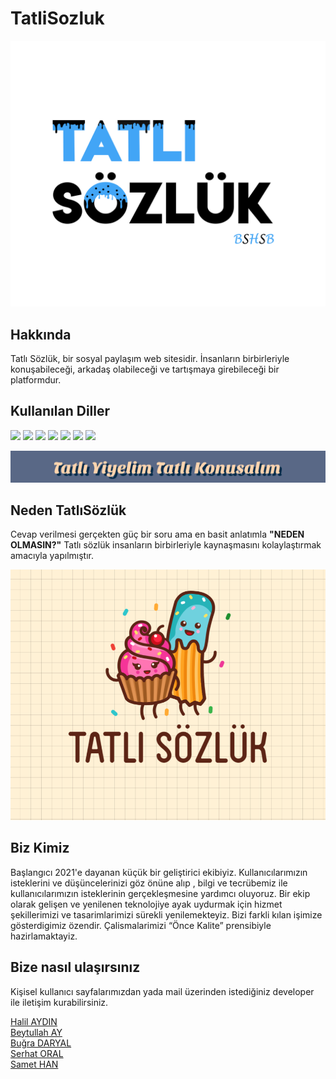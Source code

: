 # TatliSozluk

<img src="https://github.com/TatliSozluk/TatliSozluk/blob/master/İmages/İmages1.jpg">

## Hakkında  
Tatlı Sözlük, bir sosyal paylaşım web sitesidir. İnsanların birbirleriyle konuşabileceği, arkadaş olabileceği ve tartışmaya girebileceği bir platformdur.

## Kullanılan Diller
<img src="https://img.shields.io/badge/-ASP.NET-brightgreen">  <img src="https://img.shields.io/badge/-backend-green"> <img src="https://img.shields.io/badge/-SQL%20Server-yellowgreen"> <img src="https://img.shields.io/badge/-html-yellow"> <img src="https://img.shields.io/badge/-css-orange"> <img src="https://img.shields.io/badge/-boostrap-red"> <img src="https://img.shields.io/badge/-JavaScrpit-blue">

<img src="https://github.com/TatliSozluk/TatliSozluk/blob/master/İmages/İmages3.png"> 

## Neden TatlıSözlük
 Cevap verilmesi gerçekten güç bir soru ama en basit anlatımla **"NEDEN OLMASIN?"**  Tatlı sözlük insanların birbirleriyle kaynaşmasını kolaylaştırmak amacıyla yapılmıştır.

<img src="https://github.com/TatliSozluk/TatliSozluk/blob/master/İmages/İmage2.png"> 

## Biz Kimiz
Başlangıcı 2021'e dayanan küçük bir geliştirici ekibiyiz. Kullanıcılarımızın isteklerini ve düşüncelerinizi göz önüne alıp , bilgi ve tecrübemiz ile kullanıcılarımızın isteklerinin gerçekleşmesine yardımcı oluyoruz. 
Bir ekip olarak gelişen ve yenilenen teknolojiye ayak uydurmak için hizmet şekillerimizi ve tasarimlarimizi sürekli yenilemekteyiz. Bizi farkli kılan işimize gösterdigimiz özendir. Çalismalarimizi “Önce Kalite” prensibiyle hazirlamaktayiz. 

## Bize nasıl ulaşırsınız
Kişisel kullanıcı sayfalarımızdan yada mail üzerinden istediğiniz developer ile iletişim kurabilirsiniz.  

[Halil AYDIN](https://github.com/halilaydin242188)  
[Beytullah AY](https://github.com/BeytullahAy)  
[Buğra DARYAL](https://github.com/Oyuasx)   
[Serhat ORAL](https://github.com/serhatoral)  
[Samet HAN](https://github.com/smthnn)  